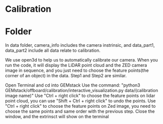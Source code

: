 Calibration
==============================================================================================================================
Folder 
===============================================================================================================================
In data folder, camera_info includes the camera instrinsic, and data_part1, data_part2 include all data relate to calibration.

We use open3d to help us to automatically calibrate our camera. When you run the code, it will display the LiDAR point cloud and the ZED camera image in sequence, 
and you just need to choose the feature points(the corner of an object) in the data. Step1 and Step2 are similar.

Open Terminal and cd into GEMstack
Use the command: "python3 GEMstack/offboard/calibration/interactive_visualization.py data/(calibration image name)"
Use "Ctrl + right click" to choose the feature points on lidar point cloud, you can use "Shift + Ctrl + right click" to undo the points.
Use "Ctrl + right click" to choose the feature points on Zed image, you need to choose the same points and same order with the previous step.
Close the window, and the extrinsct will show on the terminal
